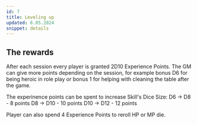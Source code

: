 ```yaml
---
id: 7
title: Leveling up
updated: 6.05.2024
snippet: details
---
```


## The rewards
After each session every player is granted 2D10 Experience Points. The GM can
give more points depending on the session, for example bonus D6 for being heroic
in role play or bonus 1 for helping with cleaning the table after the game.

The experinence points can be spent to increase Skill's Dice Size: D6 -> D8 - 8
points D8 -> D10 - 10 points D10 -> D12 - 12 points

Player can also spend 4 Experience Points to reroll HP or MP die.
